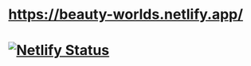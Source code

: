 # https://beauty-worlds.netlify.app/
# [![Netlify Status](https://api.netlify.com/api/v1/badges/58a49614-805a-4474-b52e-b3cd1ddba7fe/deploy-status)](https://app.netlify.com/sites/beauty-worlds/deploys)
#
#
# 
#
#
#
#
#